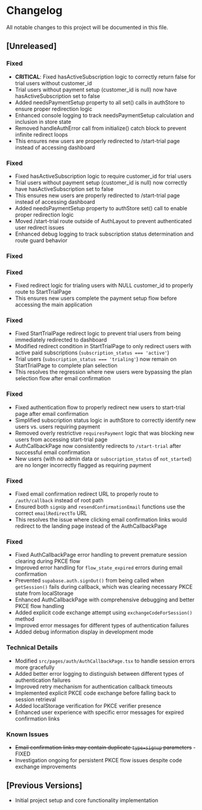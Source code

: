 # Changelog

All notable changes to this project will be documented in this file.

## [Unreleased]

### Fixed
- **CRITICAL**: Fixed hasActiveSubscription logic to correctly return false for trial users without customer_id
- Trial users without payment setup (customer_id is null) now have hasActiveSubscription set to false
- Added needsPaymentSetup property to all set() calls in authStore to ensure proper redirection logic
- Enhanced console logging to track needsPaymentSetup calculation and inclusion in store state
- Removed handleAuthError call from initialize() catch block to prevent infinite redirect loops
- This ensures new users are properly redirected to /start-trial page instead of accessing dashboard

### Fixed
- Fixed hasActiveSubscription logic to require customer_id for trial users
- Trial users without payment setup (customer_id is null) now correctly have hasActiveSubscription set to false
- This ensures new users are properly redirected to /start-trial page instead of accessing dashboard
- Added needsPaymentSetup property to authStore set() call to enable proper redirection logic
- Moved /start-trial route outside of AuthLayout to prevent authenticated user redirect issues
- Enhanced debug logging to track subscription status determination and route guard behavior

### Fixed
### Fixed
- Fixed redirect logic for trialing users with NULL customer_id to properly route to StartTrialPage
- This ensures new users complete the payment setup flow before accessing the main application

### Fixed
- Fixed StartTrialPage redirect logic to prevent trial users from being immediately redirected to dashboard
- Modified redirect condition in StartTrialPage to only redirect users with active paid subscriptions (`subscription_status === 'active'`)
- Trial users (`subscription_status === 'trialing'`) now remain on StartTrialPage to complete plan selection
- This resolves the regression where new users were bypassing the plan selection flow after email confirmation

### Fixed
- Fixed authentication flow to properly redirect new users to start-trial page after email confirmation
- Simplified subscription status logic in authStore to correctly identify new users vs. users requiring payment
- Removed overly restrictive `requiresPayment` logic that was blocking new users from accessing start-trial page
- AuthCallbackPage now consistently redirects to `/start-trial` after successful email confirmation
- New users (with no admin data or `subscription_status` of `not_started`) are no longer incorrectly flagged as requiring payment

### Fixed
- Fixed email confirmation redirect URL to properly route to `/auth/callback` instead of root path
- Ensured both `signUp` and `resendConfirmationEmail` functions use the correct `emailRedirectTo` URL
- This resolves the issue where clicking email confirmation links would redirect to the landing page instead of the AuthCallbackPage

### Fixed
- Fixed AuthCallbackPage error handling to prevent premature session clearing during PKCE flow
- Improved error handling for `flow_state_expired` errors during email confirmation
- Prevented `supabase.auth.signOut()` from being called when `getSession()` fails during callback, which was clearing necessary PKCE state from localStorage
- Enhanced AuthCallbackPage with comprehensive debugging and better PKCE flow handling
- Added explicit code exchange attempt using `exchangeCodeForSession()` method
- Improved error messages for different types of authentication failures
- Added debug information display in development mode

### Technical Details
- Modified `src/pages/auth/AuthCallbackPage.tsx` to handle session errors more gracefully
- Added better error logging to distinguish between different types of authentication failures
- Improved retry mechanism for authentication callback timeouts
- Implemented explicit PKCE code exchange before falling back to session retrieval
- Added localStorage verification for PKCE verifier presence
- Enhanced user experience with specific error messages for expired confirmation links

### Known Issues
- ~~Email confirmation links may contain duplicate `type=signup` parameters~~ - FIXED
- Investigation ongoing for persistent PKCE flow issues despite code exchange improvements

## [Previous Versions]
- Initial project setup and core functionality implementation